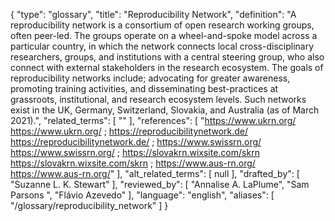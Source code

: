 {
    "type": "glossary",
    "title": "Reproducibility Network",
    "definition": "A reproducibility network is a consortium of open research working groups, often peer-led. The groups operate on a wheel-and-spoke model across a particular country, in which the network connects local cross-disciplinary researchers, groups, and institutions with a central steering group, who also connect with external stakeholders in the research ecosystem. The goals of reproducibility networks include; advocating for greater awareness, promoting training activities, and disseminating best-practices at grassroots, institutional, and research ecosystem levels. Such networks exist in the UK, Germany, Switzerland, Slovakia, and Australia (as of March 2021).",
    "related_terms": [
        ""
    ],
    "references": [
        "https://www.ukrn.org/ https://www.ukrn.org/ ; https://reproducibilitynetwork.de/ https://reproducibilitynetwork.de/ ; https://www.swissrn.org/ https://www.swissrn.org/ ; https://slovakrn.wixsite.com/skrn https://slovakrn.wixsite.com/skrn ; https://www.aus-rn.org/ https://www.aus-rn.org/"
    ],
    "alt_related_terms": [
        null
    ],
    "drafted_by": [
        "Suzanne L. K. Stewart"
    ],
    "reviewed_by": [
        "Annalise A. LaPlume",
        "Sam Parsons ",
        "Flávio Azevedo"
    ],
    "language": "english",
    "aliases": [
        "/glossary/reproducibility_network"
    ]
}